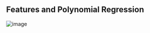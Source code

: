 ## Features and Polynomial Regression
![image](https://user-images.githubusercontent.com/92245436/147385115-3e5edcee-c69f-4a60-b32f-a0af2374df97.png)
